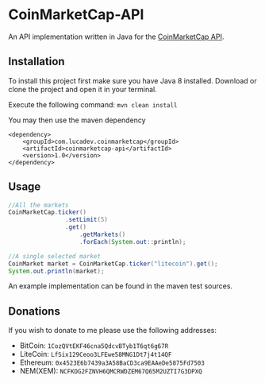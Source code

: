 # CoinMarketCap-API
An API implementation written in Java for the [CoinMarketCap API](https://coinmarketcap.com/api/).

## Installation
To install this project first make sure you have Java 8 installed. Download or clone the project and open it in your terminal.

Execute the following command: `mvn clean install`

You may then use the maven dependency
```
<dependency>
    <groupId>com.lucadev.coinmarketcap</groupId>
    <artifactId>coinmarketcap-api</artifactId>
    <version>1.0</version>
</dependency>
```

## Usage
```java
//All the markets
CoinMarketCap.ticker()
                .setLimit(5)
                .get()
                    .getMarkets()
                    .forEach(System.out::println);

//A single selected market
CoinMarket market = CoinMarketCap.ticker("litecoin").get();
System.out.println(market);
```

An example implementation can be found in the maven test sources.

## Donations
If you wish to donate to me please use the following addresses:

* BitCoin: `1CozQVtEKF46cna5QdcvBTyb1T6qt6g67R`
* LiteCoin: `LfSix129Ceoo3LFEwe58MNG1Dt7j4t14QF`
* Ethereum: `0x4523E6b7439a3A58BaCD3ca9EAAeDe5875Fd7503`
* NEM(XEM): `NCFKOG2FZNVH6QMCRWDZEM67Q65M2UZTI7G3DPXQ`